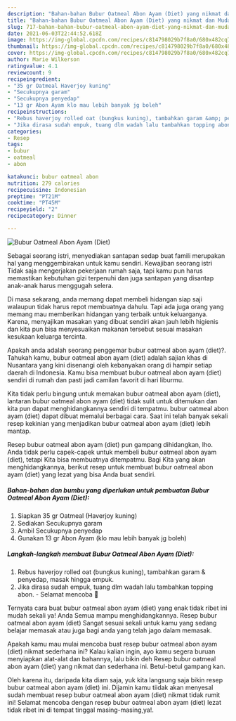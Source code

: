 ```yaml
---
description: "Bahan-bahan Bubur Oatmeal Abon Ayam (Diet) yang nikmat dan Mudah Dibuat"
title: "Bahan-bahan Bubur Oatmeal Abon Ayam (Diet) yang nikmat dan Mudah Dibuat"
slug: 717-bahan-bahan-bubur-oatmeal-abon-ayam-diet-yang-nikmat-dan-mudah-dibuat
date: 2021-06-03T22:44:52.618Z
image: https://img-global.cpcdn.com/recipes/c814798029b7f8a0/680x482cq70/bubur-oatmeal-abon-ayam-diet-foto-resep-utama.jpg
thumbnail: https://img-global.cpcdn.com/recipes/c814798029b7f8a0/680x482cq70/bubur-oatmeal-abon-ayam-diet-foto-resep-utama.jpg
cover: https://img-global.cpcdn.com/recipes/c814798029b7f8a0/680x482cq70/bubur-oatmeal-abon-ayam-diet-foto-resep-utama.jpg
author: Marie Wilkerson
ratingvalue: 4.1
reviewcount: 9
recipeingredient:
- "35 gr Oatmeal Haverjoy kuning"
- "Secukupnya garam"
- "Secukupnya penyedap"
- "13 gr Abon Ayam klo mau lebih banyak jg boleh"
recipeinstructions:
- "Rebus haverjoy rolled oat (bungkus kuning), tambahkan garam &amp; penyedap, masak hingga empuk."
- "Jika dirasa sudah empuk, tuang dlm wadah lalu tambahkan topping abon. Selamat mencoba 🥰"
categories:
- Resep
tags:
- bubur
- oatmeal
- abon

katakunci: bubur oatmeal abon 
nutrition: 279 calories
recipecuisine: Indonesian
preptime: "PT21M"
cooktime: "PT45M"
recipeyield: "2"
recipecategory: Dinner

---
```



![Bubur Oatmeal Abon Ayam (Diet)](https://img-global.cpcdn.com/recipes/c814798029b7f8a0/680x482cq70/bubur-oatmeal-abon-ayam-diet-foto-resep-utama.jpg)

Sebagai seorang istri, menyediakan santapan sedap buat famili merupakan hal yang menggembirakan untuk kamu sendiri. Kewajiban seorang istri Tidak saja mengerjakan pekerjaan rumah saja, tapi kamu pun harus memastikan kebutuhan gizi terpenuhi dan juga santapan yang disantap anak-anak harus menggugah selera.

Di masa  sekarang, anda memang dapat membeli hidangan siap saji walaupun tidak harus repot membuatnya dahulu. Tapi ada juga orang yang memang mau memberikan hidangan yang terbaik untuk keluarganya. Karena, menyajikan masakan yang dibuat sendiri akan jauh lebih higienis dan kita pun bisa menyesuaikan makanan tersebut sesuai masakan kesukaan keluarga tercinta. 



Apakah anda adalah seorang penggemar bubur oatmeal abon ayam (diet)?. Tahukah kamu, bubur oatmeal abon ayam (diet) adalah sajian khas di Nusantara yang kini disenangi oleh kebanyakan orang di hampir setiap daerah di Indonesia. Kamu bisa membuat bubur oatmeal abon ayam (diet) sendiri di rumah dan pasti jadi camilan favorit di hari liburmu.

Kita tidak perlu bingung untuk memakan bubur oatmeal abon ayam (diet), lantaran bubur oatmeal abon ayam (diet) tidak sulit untuk ditemukan dan kita pun dapat menghidangkannya sendiri di tempatmu. bubur oatmeal abon ayam (diet) dapat dibuat memalui berbagai cara. Saat ini telah banyak sekali resep kekinian yang menjadikan bubur oatmeal abon ayam (diet) lebih mantap.

Resep bubur oatmeal abon ayam (diet) pun gampang dihidangkan, lho. Anda tidak perlu capek-capek untuk membeli bubur oatmeal abon ayam (diet), tetapi Kita bisa membuatnya ditempatmu. Bagi Kita yang akan menghidangkannya, berikut resep untuk membuat bubur oatmeal abon ayam (diet) yang lezat yang bisa Anda buat sendiri.

<!--inarticleads1-->

##### Bahan-bahan dan bumbu yang diperlukan untuk pembuatan Bubur Oatmeal Abon Ayam (Diet):

1. Siapkan 35 gr Oatmeal (Haverjoy kuning)
1. Sediakan Secukupnya garam
1. Ambil Secukupnya penyedap
1. Gunakan 13 gr Abon Ayam (klo mau lebih banyak jg boleh)




<!--inarticleads2-->

##### Langkah-langkah membuat Bubur Oatmeal Abon Ayam (Diet):

1. Rebus haverjoy rolled oat (bungkus kuning), tambahkan garam &amp; penyedap, masak hingga empuk.
1. Jika dirasa sudah empuk, tuang dlm wadah lalu tambahkan topping abon. - Selamat mencoba 🥰




Ternyata cara buat bubur oatmeal abon ayam (diet) yang enak tidak ribet ini mudah sekali ya! Anda Semua mampu menghidangkannya. Resep bubur oatmeal abon ayam (diet) Sangat sesuai sekali untuk kamu yang sedang belajar memasak atau juga bagi anda yang telah jago dalam memasak.

Apakah kamu mau mulai mencoba buat resep bubur oatmeal abon ayam (diet) nikmat sederhana ini? Kalau kalian ingin, ayo kamu segera buruan menyiapkan alat-alat dan bahannya, lalu bikin deh Resep bubur oatmeal abon ayam (diet) yang nikmat dan sederhana ini. Betul-betul gampang kan. 

Oleh karena itu, daripada kita diam saja, yuk kita langsung saja bikin resep bubur oatmeal abon ayam (diet) ini. Dijamin kamu tiidak akan menyesal sudah membuat resep bubur oatmeal abon ayam (diet) nikmat tidak rumit ini! Selamat mencoba dengan resep bubur oatmeal abon ayam (diet) lezat tidak ribet ini di tempat tinggal masing-masing,ya!.

